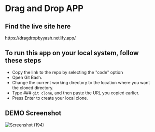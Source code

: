 # Drag and Drop APP

## Find the live site here
 
https://dragdropbyyash.netlify.app/

## To run this app on your local system, follow these steps
 
- Copy the link to the repo by selecting the "code" option
- Open Git Bash.
- Change the current working directory to the location where you want the cloned directory.
- Type ### `git clone`, and then paste the URL you copied earlier.
- Press Enter to create your local clone.

## DEMO Screenshot
![Screenshot (194)](https://github.com/Yash8840/drag_drop/assets/97682697/de735674-8ca0-4aaa-bd49-40fee32dab26)
